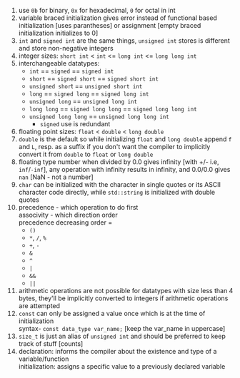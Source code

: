 1. use `0b` for binary, `0x` for hexadecimal, `0` for octal in int
2. variable braced initialization gives error instead of functional based initialization [uses parantheses] or assignment  [empty braced initialization initializes to 0]
3. `int` and `signed int` are the same things, `unsigned int` stores is different and store non-negative integers
4. integer sizes: `short int` < `int` <= `long int` <= `long long int`
5. interchangeable datatypes:
    - `int` == `signed` == `signed int`
    - `short` == `signed short` == `signed short int`
    - `unsigned shor`t == `unsigned short int`
    - `long` == `signed long` == `signed long int`
    - `unsigned long` == `unsigned long int`
    - `long long` == `signed long long` == `signed long long int`
    - `unsigned long long` == `unsigned long long int`
      - `signed` use is redundant
6. floating point sizes: `float` < `double` < `long double`
7. `double` is the default so while initializing `float` and `long double` append `f` and `L`, resp. as a suffix if you don't want the compiler to implicitly convert it from `double` to `float` or `long double`
8. floating type number when divided by 0.0 gives infinity [with +/- i.e, `inf`/`-inf`], any operation with infinity results in infinity, and 0.0/0.0 gives `nan` [NaN - not a number]
9. `char` can be initialized with the character in single quotes or its ASCII character code directly, while `std::string` is initialized with double quotes
10. precedence - which operation to do first\
associvity - which direction order\
precedence decreasing order =
    - `()`
    - `*`, `/`, `%`
    - `+`, `-`
    - `&`
    - `^`
    - `|`
    - `&&`
    - `||`
11. arithmetic operations are not possible for datatypes with size less than 4 bytes, they'll be implicitly converted to integers if arithmetic operations are attempted
12. `const` can only be assigned a value once which is at the time of initialization\
syntax- `const data_type var_name;` [keep the var_name in uppercase]
13. `size_t` is just an alias of `unsigned int` and should be preferred to keep track of stuff [counts]
14. declaration: informs the compiler about the existence and type of a variable/function\
initialization: assigns a specific value to a previously declared variable
